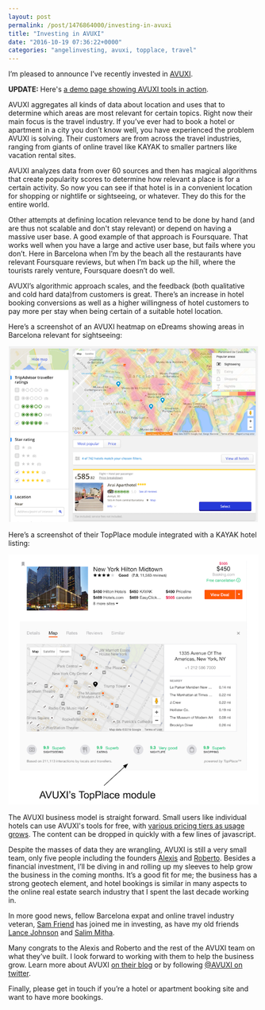 ```yaml
---
layout: post
permalink: /post/1476864000/investing-in-avuxi
title: "Investing in AVUXI"
date: "2016-10-19 07:36:22+0000"
categories: "angelinvesting, avuxi, topplace, travel"
---
```

I’m pleased to announce I’ve recently invested in [AVUXI](http://www.avuxi.com).

**UPDATE:** Here's [a demo page showing AVUXI tools in action](/avuxi-demo.html).
 

AVUXI aggregates all kinds of data about location and uses that to determine which areas are most relevant for certain topics. Right now their main focus is the travel industry. If you’ve ever had to book a hotel or apartment in a city you don’t know well, you have experienced the problem AVUXI is solving.  Their customers are from across the travel industries, ranging from giants of online travel like KAYAK to smaller partners like vacation rental sites.

AVUXI analyzes data from over 60 sources and then has magical algorithms that create popularity scores to determine how relevant a place is for a certain activity. So now you can see if that hotel is in a convenient location for shopping or nightlife or sightseeing, or whatever. They do this for the entire world.

Other attempts at defining location relevance tend to be done by hand (and are thus not scalable and don't stay relevant) or depend on having a massive user base. A good example of that approach is Foursquare. That works well when you have a large and active user base, but fails where you don’t. Here in Barcelona when I’m by the beach all the restaurants have relevant Foursquare reviews, but when I’m back up the hill, where the tourists rarely venture, Foursquare doesn’t do well. 

AVUXI’s algorithmic approach scales, and the feedback (both qualitative and cold hard data)from customers is great. There’s an increase in hotel booking conversions as well as a higher willingness of hotel customers to pay more per stay when being certain of a suitable hotel location. 

Here’s a screenshot of an AVUXI heatmap on eDreams showing areas in Barcelona relevant for sightseeing:

<div class="ctr">
  <img src="/img/blog/avuxi-edreams.png"/>
</div>

Here’s a screenshot of their TopPlace module integrated with a KAYAK hotel listing:

<div class="ctr">
  <img src="/img/blog/avuxi-kayak.png"/>
</div>

The AVUXI business model is straight forward. Small users like individual hotels can use AVUXI's tools for free, with [various pricing tiers as usage grows](http://www.avuxi.com/pricing). The content can be dropped in quickly with a few lines of javascript. 

Despite the masses of data they are wrangling, AVUXI is still a very small team, only five people including the founders [Alexis](https://twitter.com/AlexisBatlle) and [Roberto](https://twitter.com/robertoabril). Besides a financial investment, I’ll be diving in and rolling up my sleeves to help grow the business in the coming months. It’s a good fit for me; the business has a strong geotech element, and hotel bookings is similar in many aspects to the online real estate search industry that I spent the last decade working in. 

In more good news, fellow Barcelona expat and online travel industry veteran, [Sam Friend](https://www.linkedin.com/in/samfriend) has joined me in investing, as have my old friends [Lance Johnson](https://www.linkedin.com/in/lancegjohnson) and [Salim Mitha](https://www.linkedin.com/in/salimmitha).  

Many congrats to the Alexis and Roberto and the rest of the AVUXI team on what they’ve built. I look forward to working with them to help the business grow. Learn more about AVUXI [on their blog](http://www.avuxi.com/blog) or by following [@AVUXI on twitter](https://twitter.com/avuxi). 

Finally, please get in touch if you’re a hotel or apartment booking site and want to have more bookings.
